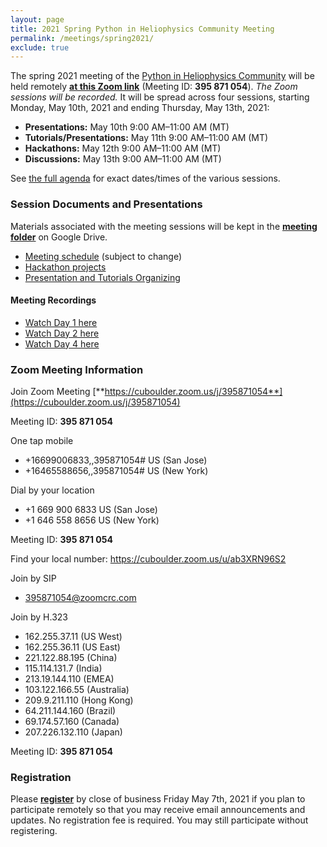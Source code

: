 ```yaml
---
layout: page
title: 2021 Spring Python in Heliophysics Community Meeting
permalink: /meetings/spring2021/
exclude: true
---
```


The spring 2021 meeting of the [Python in Heliophysics Community](http://heliopython.org) will be held remotely [**at this Zoom link**](https://cuboulder.zoom.us/j/395871054) (Meeting ID: **395 871 054**). _The Zoom sessions will be recorded._ It will be spread across four sessions, starting Monday, May 10th, 2021 and ending Thursday, May 13th, 2021:

 - **Presentations:** May 10th 9:00 AM–11:00 AM (MT)
 - **Tutorials/Presentations:** May 11th 9:00 AM–11:00 AM (MT)
 - **Hackathons:** May 12th 9:00 AM–11:00 AM (MT)
 - **Discussions:** May 13th 9:00 AM–11:00 AM (MT)

See [the full agenda](https://docs.google.com/spreadsheets/d/1zyakyCm6tnahqjHZHZchYxPrq8mf5FYIY_U3bvIpHNg/edit#gid=0) for exact dates/times of the various sessions.

### Session Documents and Presentations

Materials associated with the meeting sessions will be kept in the [**meeting folder**](https://drive.google.com/drive/u/0/folders/1HcIQRnVmEXiTgNVx7cVL5mMySxVbUFYc) on Google Drive.

 - [Meeting schedule](https://docs.google.com/spreadsheets/d/1zyakyCm6tnahqjHZHZchYxPrq8mf5FYIY_U3bvIpHNg/edit#gid=0) (subject to change)
 - [Hackathon projects](https://docs.google.com/spreadsheets/d/1EUqKfj6iAEPj2AQsyeNyo03qlbCFL0jNoygja4N6KtQ/edit#gid=0)
 - [Presentation and Tutorials Organizing](https://docs.google.com/spreadsheets/d/1JKoWtBTkwsackg_DbFFb3EXHXNDko0mmBBTu9cc2A2g/edit#gid=0)

#### Meeting Recordings

 - [Watch Day 1 here](https://o365coloradoedu-my.sharepoint.com/:v:/g/personal/juba8233_colorado_edu/Ee4IyRVz87ZIr3epSwbNijMBge8n3lfvhNTzvwYvMGMlZw?e=WTX62o)
 - [Watch Day 2 here](https://o365coloradoedu-my.sharepoint.com/:v:/g/personal/juba8233_colorado_edu/EbP2K_odCYxNqja6lvWvZcMBy0EA76Ymn_j42S7eaTRTDQ?e=OHm87g)
 - [Watch Day 4 here](https://o365coloradoedu-my.sharepoint.com/:v:/g/personal/juba8233_colorado_edu/EW-XEZB2iNhKkiXBDPWz3iUBEhVur161PaVq4BVn6sbR0Q?e=YXSr6c)

### Zoom Meeting Information

Join Zoom Meeting
[**https://cuboulder.zoom.us/j/395871054**](https://cuboulder.zoom.us/j/395871054)

Meeting ID: **395 871 054**

One tap mobile
 - +16699006833,,395871054# US (San Jose)
 - +16465588656,,395871054# US (New York)

Dial by your location
 - +1 669 900 6833 US (San Jose)
 - +1 646 558 8656 US (New York)

Meeting ID: **395 871 054**

Find your local number: https://cuboulder.zoom.us/u/ab3XRN96S2

Join by SIP
 - 395871054@zoomcrc.com

Join by H.323
 - 162.255.37.11 (US West)
 - 162.255.36.11 (US East)
 - 221.122.88.195 (China)
 - 115.114.131.7 (India)
 - 213.19.144.110 (EMEA)
 - 103.122.166.55 (Australia)
 - 209.9.211.110 (Hong Kong)
 - 64.211.144.160 (Brazil)
 - 69.174.57.160 (Canada)
 - 207.226.132.110 (Japan)

Meeting ID: **395 871 054**

### Registration

Please [**register**](https://docs.google.com/forms/d/1tk9uQTm9TzwNV8jle3QCg8IZkhZsQjLKMQDN-02a4IY/edit?usp=sharing) by close of business Friday May 7th, 2021 if you plan to participate remotely so that you may receive email announcements and updates.  No registration fee is required.  You may still participate without registering.
